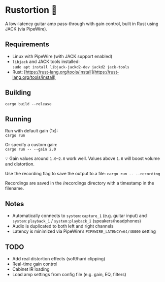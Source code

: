 # Rustortion 🎸

A low-latency guitar amp pass-through with gain control, built in Rust using JACK (via PipeWire).

## Requirements

- Linux with PipeWire (with JACK support enabled)
- `libjack` and JACK tools installed:  
  `sudo apt install libjack-jackd2-dev jackd2 jack-tools`
- Rust: [https://rust-lang.org/tools/install](https://rust-lang.org/tools/install)

## Building

`cargo build --release`

## Running

Run with default gain (1x):  
`cargo run`

Or specify a custom gain:  
`cargo run -- --gain 2.0`

💡 Gain values around `1.0`–`2.0` work well. Values above `1.0` will boost volume and distortion.

Use the recording flag to save the output to a file:
`cargo run -- --recording`

Recordings are saved in the /recordings directory with a timestamp in the filename.

## Notes

- Automatically connects to `system:capture_1` (e.g. guitar input) and `system:playback_1` / `system:playback_2` (speakers/headphones)
- Audio is duplicated to both left and right channels
- Latency is minimized via PipeWire’s `PIPEWIRE_LATENCY=64/48000` setting

## TODO

- Add real distortion effects (soft/hard clipping)
- Real-time gain control
- Cabinet IR loading
- Load amp settings from config file (e.g. gain, EQ, filters)
